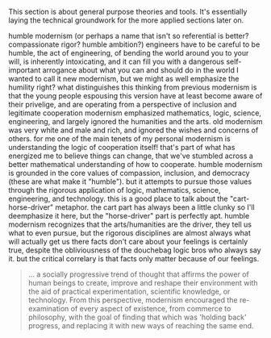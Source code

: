 This section is about general purpose theories and tools. It's essentially laying the technical groundwork for the more applied sections later on.


humble modernism (or perhaps a name that isn't so referential is better? compassionate rigor? humble ambition?)
engineers have to be careful to be humble, the act of engineering, of bending the world around you to your will, is inherently intoxicating, and it can fill you with a dangerous self-important arrogance about what you can and should do in the world
I wanted to call it new modernism, but we might as well emphasize the humility right?
what distinguishes this thinking from previous modernism is that the young people espousing this version have at least become aware of their privelige, and are operating from a perspective of inclusion and legitimate cooperation
modernism emphasized mathematics, logic, science, engineering, and largely ignored the humanities and the arts. old modernism was very white and male and rich, and ignored the wishes and concerns of others. for me one of the main tenets of my personal modernism is understanding the logic of cooperation itself! that's part of what has energized me to believe things can change, that we've stumbled across a better mathematical understanding of how to cooperate.
humble modernism is grounded in the core values of compassion, inclusion, and democracy (these are what make it "humble"). but it attempts to pursue those values through the rigorous application of logic, mathematics, science, engineering, and technology.
this is a good place to talk about the "cart-horse-driver" metaphor. the cart part has always been a little clunky so I'll deemphasize it here, but the "horse-driver" part is perfectly apt. humble modernism recognizes that the arts/humanities are the driver, they tell us what to even pursue, but the rigorous disciplines are almost always what will actually get us there
facts don't care about your feelings is certainly true, despite the obliviousness of the douchebag logic bros who always say it. but the critical correlary is that facts only matter because of our feelings.

> ... a socially progressive trend of thought that affirms the power of human beings to create, improve and reshape their environment with the aid of practical experimentation, scientific knowledge, or technology. From this perspective, modernism encouraged the re-examination of every aspect of existence, from commerce to philosophy, with the goal of finding that which was 'holding back' progress, and replacing it with new ways of reaching the same end.
